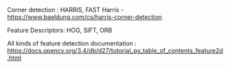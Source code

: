 Corner detection : HARRIS, FAST
Harris - https://www.baeldung.com/cs/harris-corner-detection

Feature Descriptors: HOG, SIFT, ORB

All kinds of feature detection documentation : https://docs.opencv.org/3.4/db/d27/tutorial_py_table_of_contents_feature2d.html
